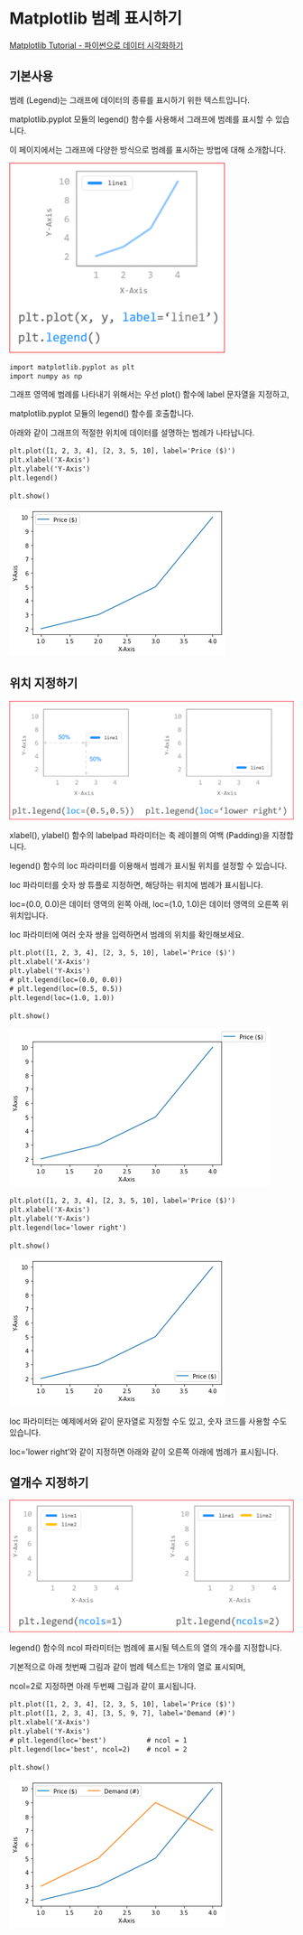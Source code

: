 # Matplotlib 범례 표시하기

[Matplotlib Tutorial - 파이썬으로 데이터 시각화하기](https://wikidocs.net/137791)




##  기본사용
범례 (Legend)는 그래프에 데이터의 종류를 표시하기 위한 텍스트입니다.

matplotlib.pyplot 모듈의 legend() 함수를 사용해서 그래프에 범례를 표시할 수 있습니다.

이 페이지에서는 그래프에 다양한 방식으로 범례를 표시하는 방법에 대해 소개합니다.


![](../.gitbook/assets/matplot/matplot-19.png)

```
import matplotlib.pyplot as plt
import numpy as np
```
그래프 영역에 범례를 나타내기 위해서는 우선 plot() 함수에 label 문자열을 지정하고,

matplotlib.pyplot 모듈의 legend() 함수를 호출합니다.

아래와 같이 그래프의 적절한 위치에 데이터를 설명하는 범례가 나타납니다.

```
plt.plot([1, 2, 3, 4], [2, 3, 5, 10], label='Price ($)')
plt.xlabel('X-Axis')
plt.ylabel('Y-Axis')
plt.legend()

plt.show()
```


![](../.gitbook/assets/matplot/matplot-20.png)


## 위치 지정하기

![](../.gitbook/assets/matplot/matplot-21.png)

xlabel(), ylabel() 함수의 labelpad 파라미터는 축 레이블의 여백 (Padding)을 지정합니다.

legend() 함수의 loc 파라미터를 이용해서 범례가 표시될 위치를 설정할 수 있습니다.

loc 파라미터를 숫자 쌍 튜플로 지정하면, 해당하는 위치에 범례가 표시됩니다.

loc=(0.0, 0.0)은 데이터 영역의 왼쪽 아래, loc=(1.0, 1.0)은 데이터 영역의 오른쪽 위 위치입니다.

loc 파라미터에 여러 숫자 쌍을 입력하면서 범례의 위치를 확인해보세요.


```
plt.plot([1, 2, 3, 4], [2, 3, 5, 10], label='Price ($)')
plt.xlabel('X-Axis')
plt.ylabel('Y-Axis')
# plt.legend(loc=(0.0, 0.0))
# plt.legend(loc=(0.5, 0.5))
plt.legend(loc=(1.0, 1.0))

plt.show()
```


![](../.gitbook/assets/matplot/matplot-22.png)

```
plt.plot([1, 2, 3, 4], [2, 3, 5, 10], label='Price ($)')
plt.xlabel('X-Axis')
plt.ylabel('Y-Axis')
plt.legend(loc='lower right')

plt.show()
```


![](../.gitbook/assets/matplot/matplot-23.png)

loc 파라미터는 예제에서와 같이 문자열로 지정할 수도 있고, 숫자 코드를 사용할 수도 있습니다.

loc=’lower right’와 같이 지정하면 아래와 같이 오른쪽 아래에 범례가 표시됩니다.


## 열개수 지정하기

![](../.gitbook/assets/matplot/matplot-24.png)


legend() 함수의 ncol 파라미터는 범례에 표시될 텍스트의 열의 개수를 지정합니다.

기본적으로 아래 첫번째 그림과 같이 범례 텍스트는 1개의 열로 표시되며,

ncol=2로 지정하면 아래 두번째 그림과 같이 표시됩니다.


```
plt.plot([1, 2, 3, 4], [2, 3, 5, 10], label='Price ($)')
plt.plot([1, 2, 3, 4], [3, 5, 9, 7], label='Demand (#)')
plt.xlabel('X-Axis')
plt.ylabel('Y-Axis')
# plt.legend(loc='best')          # ncol = 1
plt.legend(loc='best', ncol=2)    # ncol = 2

plt.show()
```

![](../.gitbook/assets/matplot/matplot-25.png)
